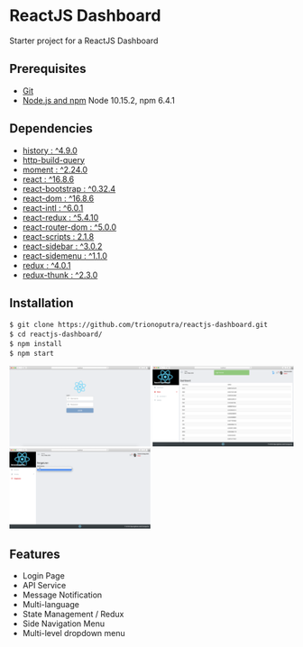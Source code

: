 # ReactJS Dashboard

Starter project for a ReactJS Dashboard

## Prerequisites

- [Git](https://git-scm.com/)
- [Node.js and npm](nodejs.org) Node 10.15.2, npm 6.4.1

## Dependencies

- [history : ^4.9.0](https://github.com/ReactTraining/history)
- [http-build-query](https://github.com/vladzadvorny/http-build-query)
- [moment : ^2.24.0](https://momentjs.com)
- [react : ^16.8.6](https://reactjs.org)
- [react-bootstrap : ^0.32.4](https://react-bootstrap.github.io)
- [react-dom : ^16.8.6](https://reactjs.org/docs/react-dom.html)
- [react-intl : ^6.0.1](https://github.com/yahoo/react-intl)
- [react-redux : ^5.4.10](https://github.com/reduxjs/react-redux)
- [react-router-dom : ^5.0.0](https://github.com/ReactTraining/react-router)
- [react-scripts : 2.1.8](https://github.com/facebook/create-react-app)
- [react-sidebar : ^3.0.2](https://github.com/balloob/react-sidebar)
- [react-sidemenu : ^1.1.0](https://github.com/fortunar/react-sidemenu)
- [redux : ^4.0.1](https://redux.js.org)
- [redux-thunk : ^2.3.0](https://github.com/reduxjs/redux-thunk)

## Installation
```sh
$ git clone https://github.com/trionoputra/reactjs-dashboard.git
$ cd reactjs-dashboard/
$ npm install
$ npm start
```
<img src="page1.png" width="250" alt="ReactJS Dashboard preview 1"></img>
<img src="page2.png" width="250" alt="ReactJS Dashboard preview 2"></img>
<img src="page3.png" width="250" alt="ReactJS Dashboard preview 3"></img>

## Features
- Login Page
- API Service
- Message Notification
- Multi-language
- State Management / Redux
- Side Navigation Menu
- Multi-level dropdown menu
